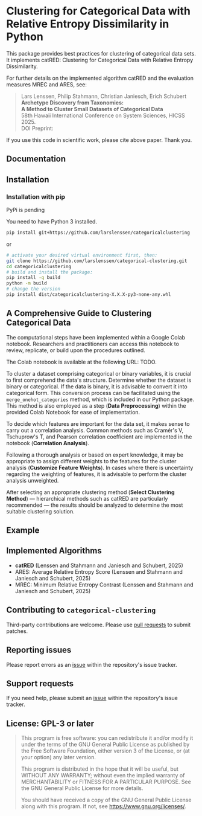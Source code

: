 # Clustering for Categorical Data with Relative Entropy Dissimilarity in Python

This package provides best practices for clustering of categorical data sets. It implements catRED: Clustering for Categorical Data with Relative Entropy Dissimilarity.

For further details on the implemented algorithm catRED and the evaluation measures MREC and ARES, see:

> Lars Lenssen, Philip Stahmann, Christian Janiesch, Erich Schubert  
> **Archetype Discovery from Taxonomies:**  
> **A Method to Cluster Small Datasets of Categorical Data**  
> 58th Hawaii International Conference on System Sciences, HICSS 2025.  
> DOI
> Preprint: 

If you use this code in scientific work, please cite above paper. Thank you.

## Documentation

## Installation

### Installation with pip

PyPi is pending 

You need to have Python 3 installed.

```sh
pip install git+https://github.com/larslenssen/categoricalclustering
```

or

```sh
# activate your desired virtual environment first, then:
git clone https://github.com/larslenssen/categorical-clustering.git
cd categoricalclustering
# build and install the package:
pip install -q build
python -m build
# change the version
pip install dist/categoricalclustering-X.X.X-py3-none-any.whl
```




## A Comprehensive Guide to Clustering Categorical Data 

The computational steps have been implemented within a Google Colab notebook. Researchers and practitioners can access this notebook to review, replicate, or build upon the procedures outlined.

The Colab notebook is available at the following URL: TODO.

To cluster a dataset comprising categorical or binary variables, it is crucial to first comprehend the data's structure. Determine whether the dataset is binary or categorical. If the data is binary, it is advisable to convert it into categorical form. This conversion process can be facilitated using the ```merge_onehot_categories``` method, which is included in our Python package. This method is also employed as a step (**Data Preprocessing**) within the provided Colab Notebook for ease of implementation.

To decide which features are important for the data set, it makes sense to carry out a correlation analysis. Common methods such as Cramér's V, Tschuprow's T, and Pearson correlation coefficient are implemented in the notebook (**Correlation Analysis**). 

Following a thorough analysis or based on expert knowledge, it may be appropriate to assign different weights to the features for the cluster analysis (**Customize Feature Weights**). In cases where there is uncertainty regarding the weighting of features, it is advisable to perform the cluster analysis unweighted.

After selecting an appropriate clustering method (**Select Clustering Method**) — hierarchical methods such as catRED are particularly recommended — the results should be analyzed to determine the most suitable clustering solution.

## Example

## Implemented Algorithms

* **catRED** (Lenssen and Stahmann and Janiesch and Schubert, 2025)
* ARES: Average Relative Entropy Score (Lenssen and Stahmann and Janiesch and Schubert, 2025)
* MREC: Minimum Relative Entropy Contrast (Lenssen and Stahmann and Janiesch and Schubert, 2025)

## Contributing to `categorical-clustering`

Third-party contributions are welcome. Please use [pull requests](https://github.com/larslenssen/categorical-clustering/pulls) to submit patches.

## Reporting issues

Please report errors as an [issue](https://github.com/larslenssen/categorical-clustering/issues) within the repository's issue tracker.

## Support requests

If you need help, please submit an [issue](https://github.com/larslenssen/categorical-clustering/issues) within the repository's issue tracker.

## License: GPL-3 or later

> This program is free software: you can redistribute it and/or modify
> it under the terms of the GNU General Public License as published by
> the Free Software Foundation, either version 3 of the License, or
> (at your option) any later version.
> 
> This program is distributed in the hope that it will be useful,
> but WITHOUT ANY WARRANTY; without even the implied warranty of
> MERCHANTABILITY or FITNESS FOR A PARTICULAR PURPOSE.  See the
> GNU General Public License for more details.
> 
> You should have received a copy of the GNU General Public License
> along with this program.  If not, see <https://www.gnu.org/licenses/>.
